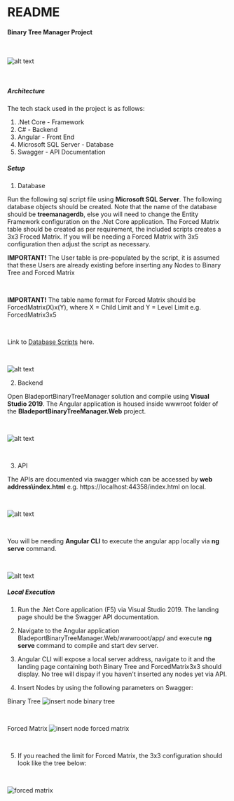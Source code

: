 # <h1>README</h1>
<h4>Binary Tree Manager Project</h4>

<br>

 ![alt text](https://github.com/Sagaracorp/BladeportBinaryTreeManager/blob/master/ReadMe/binarytree.png?raw=true)

<br>

<h5>Architecture</h5>

The tech stack used in the project is as follows:

1. .Net Core - Framework
2. C# - Backend
3. Angular - Front End
4. Microsoft SQL Server - Database
5. Swagger - API Documentation

<h5>Setup</h5>

1. Database

Run the following sql script file using <b>Microsoft SQL Server</b>. The following database objects should be created. 
Note that the name of the database should be <b>treemanagerdb</b>, else you will need to change the Entity Framework configuration on the .Net Core application.
The Forced Matrix table should be created as per requirement, the included scripts creates a 3x3 Froced Matrix. If you will be needing a Forced Matrix with 3x5 configuration then adjust the script as necessary. 

<p><b>IMPORTANT!</b> The User table is pre-populated by the script, it is assumed that these Users are already existing before inserting any Nodes to Binary Tree and Forced Matrix</p>
<br>
<p><b>IMPORTANT!</b> The table name format for Forced Matrix should be ForcedMatrix(X)x(Y), where X = Child Limit and Y = Level Limit e.g. ForcedMatrix3x5</p>

<br>

Link to [Database Scripts](https://github.com/Sagaracorp/BladeportBinaryTreeManager/blob/master/ReadMe/database_script.sql) here.

<br>

![alt text](https://github.com/Sagaracorp/BladeportBinaryTreeManager/blob/master/ReadMe/database.png?raw=true)

2. Backend 

Open BladeportBinaryTreeManager solution and compile using <b>Visual Studio 2019</b>. The Angular application is housed inside wwwroot folder of the <b>BladeportBinaryTreeManager.Web</b> project. 
  
<br>

![alt text](https://github.com/Sagaracorp/BladeportBinaryTreeManager/blob/master/ReadMe/angular.png?raw=true)

<br>

3. API 

The APIs are documented via swagger which can be accessed by <b>web address\index.html</b> e.g. https://localhost:44358/index.html on local.

<br>

![alt text](https://github.com/Sagaracorp/BladeportBinaryTreeManager/blob/master/ReadMe/swagger.png?raw=true)

<br>

You will be needing <b>Angular CLI</b> to execute the angular app locally via <b>ng serve</b> command. 
  
<br>

![alt text](https://github.com/Sagaracorp/BladeportBinaryTreeManager/blob/master/ReadMe/angularcli.png?raw=true)

<h5>Local Execution</h5>

1. Run the .Net Core application (F5) via Visual Studio 2019. The landing page should be the Swagger API documentation. 

2. Navigate to the Angular application BladeportBinaryTreeManager.Web/wwwrooot/app/ and execute <b>ng serve</b> command to compile and start dev server.

3. Angular CLI will expose a local server address, navigate to it and the landing page containing both Binary Tree and ForcedMatrix3x3 should display. No tree will dispay if you haven't inserted any nodes yet via API.

4. Insert Nodes by using the following parameters on Swagger:

  Binary Tree
  ![insert node binary tree](https://github.com/Sagaracorp/BladeportBinaryTreeManager/blob/master/ReadMe/swagger_insert_bt.png?raw=true)
  
  <br>
  
  Forced Matrix 
  ![insert node forced matrix](https://github.com/Sagaracorp/BladeportBinaryTreeManager/blob/master/ReadMe/swagger_insert_fm.png?raw=true)
  
  <br>
  
5. If you reached the limit for Forced Matrix, the 3x3 configuration should look like the tree below:

  <br>
  
   ![forced matrix](https://github.com/Sagaracorp/BladeportBinaryTreeManager/blob/master/ReadMe/forcedmatrix.png?raw=true)
   
  <br>
 
